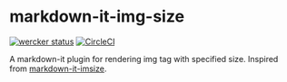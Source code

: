 # markdown-it-img-size

[![wercker status](https://app.wercker.com/status/4c178ffb672eb54390615215b299c3aa/m/master 'wercker status')](https://app.wercker.com/project/byKey/4c178ffb672eb54390615215b299c3aa)
[![CircleCI](https://circleci.com/gh/WillBooster/markdown-it-img-size.svg?style=svg&circle-token=a91ea6abc3371ce92a27f0ab49c086f429e6dce1)](https://circleci.com/gh/WillBooster/markdown-it-img-size)

A markdown-it plugin for rendering img tag with specified size.
Inspired from [markdown-it-imsize](https://github.com/tatsy/markdown-it-imsize).

